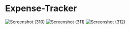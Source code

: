 # Expense-Tracker
![Screenshot (310)](https://github.com/vinaypatidar2/Expense-Tracker/assets/113520616/2f02cf14-6954-4e9e-921d-fd477a43b24f)
![Screenshot (311)](https://github.com/vinaypatidar2/Expense-Tracker/assets/113520616/9f43718b-33e4-4355-a30e-da584f36ce2c)
![Screenshot (312)](https://github.com/vinaypatidar2/Expense-Tracker/assets/113520616/14a3a1b4-cd7d-4484-814d-3999af5d4446)
